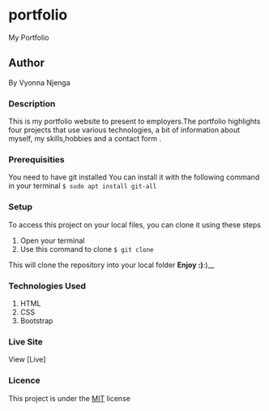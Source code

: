 # portfolio
My Portfolio
## Author
By Vyonna Njenga

### Description
This is my portfolio website to present to employers.The portfolio highlights four  projects that use various technologies, a bit of information about myself, 
my skills,hobbies and a contact form .
### Prerequisities
You need to have git installed
You can install it with the following command in your terminal
`$ sudo apt install git-all`
### Setup
To access this project on your local files, you can clone it using these steps
1. Open your terminal
2. Use this command to clone `$ git clone`

 This will clone the repository into your local folder
 __Enjoy :)__:)__
### Technologies Used
1. HTML
2. CSS
3. Bootstrap
### Live Site
View [Live] 
### Licence
This project is under the  [MIT](license) license
